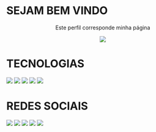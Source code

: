 <h1> SEJAM BEM VINDO </h1>
<p align="center" "black" >Este perfil corresponde minha página</p>

<p align="center">
  <a href="https://github.com/DenverCoder1/readme-typing-svg">
	  <img src="https://readme-typing-svg.herokuapp.com?lines=Me+chamo+Emmanuelle+Coutinho;Sou+advogada,+Desenvolvedora+Full+Stack!&center=true&width=780&height=45">
  </a>
</p>

# TECNOLOGIAS

<img src="https://img.shields.io/badge/HTML5-FF00FF?style=for-the-badge&logo=HTML5&logoColor=white" /> <img src="https://img.shields.io/badge/CSS3-FFFF00?style=for-the-badge&logo=CSS3&logoColor=white" /> <img src="https://img.shields.io/badge/BOOTSTRAP-00FF00?style=for-the-badge&logo=BOOSTRAP&logoColor=white" /> <img src="https://img.shields.io/badge/GIT-B0E0E6?style=for-the-badge&logo=GIT&logoColor=white" /> <img src="https://img.shields.io/badge/GITHUB-FF1493?style=for-the-badge&logo=GITHUB&logoColor=white" />

# REDES SOCIAIS

<img src="https://img.shields.io/badge/FACEBOOK-FF00FF?style=for-the-badge&logo=FACEBOOK&logoColor=white" />
<img src="https://img.shields.io/badge/INSTAGRAM-FFFF00?style=for-the-badge&logo=INSTAGRAM&logoColor=white" />
<img src="https://img.shields.io/badge/TWINTER-00FF00?style=for-the-badge&logo=TWINTER&logoColor=white" />
<img src="https://img.shields.io/badge/LINKEDIN-B0E0E6?style=for-the-badge&logo=LINKEDIN&logoColor=white" />
<img src="https://img.shields.io/badge/YOUTUBE-FF1493?style=for-the-badge&logo=YOUTUBE&logoColor=white" />







